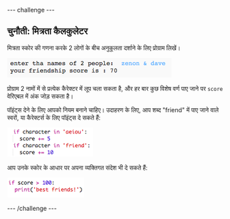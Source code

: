--- challenge ---
## चुनौती: मित्रता कैलकुलेटर
मित्रता स्कोर की गणना करके 2 लोगों के बीच अनुकूलता दर्शाने के लिए प्रोग्राम लिखें।

![screenshot](images/messages-friends.png)

प्रोग्राम 2 नामों में से प्रत्येक कैरेक्टर में लूप चला सकता है, और हर बार कुछ विशेष वर्ण पाए जाने पर `score` वेरिएबल में अंक जोड़ सकता है।

पॉइंट्स देने के लिए आपको नियम बनाने चाहिए। उदाहरण के लिए, आप शब्द "friend" में पाए जाने वाले स्वरों, या कैरेक्टर्स के लिए पॉइंट्स दे सकते हैं:

![screenshot](images/messages-friends-code.png)

आप उनके स्कोर के आधार पर अपना व्यक्तिगत संदेश भी दे सकते हैं:

![screenshot](images/messages-best-friends.png)




--- /challenge ---